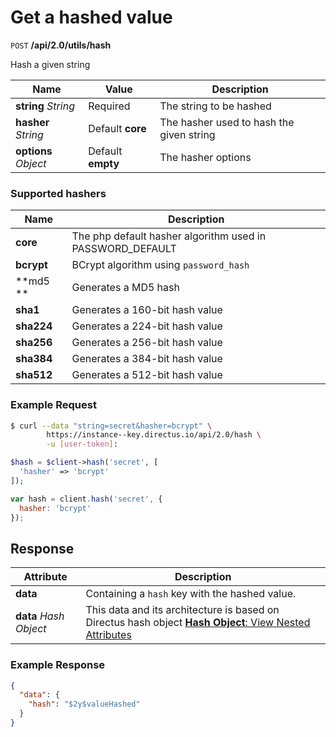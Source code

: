 # Get a hashed value

<span class="request">`POST` **/api/2.0/utils/hash**</span>

<span class="description">Hash a given string</span>

<span class="arguments">Name</span> | Value | Description
------------------ | ----- | -----------
**string** _String_  |  <span class="required">Required</span>  |  The string to be hashed
**hasher** _String_  |  <span class="default">Default **core**</span>  |  The hasher used to hash the given string
**options** _Object_  |  <span class="default">Default **empty**</span>  |  The hasher options

### Supported hashers

<span class="arguments">Name</span> | Description
------------------ | -----------
**core**           | The php default hasher algorithm used in PASSWORD_DEFAULT
**bcrypt**         | BCrypt algorithm using `password_hash`
**md5   **         | Generates a MD5 hash
**sha1**           | Generates a 160-bit hash value
**sha224**         | Generates a 224-bit hash value
**sha256**         | Generates a 256-bit hash value
**sha384**         | Generates a 384-bit hash value
**sha512**         | Generates a 512-bit hash value

### Example Request

```bash
$ curl --data "string=secret&hasher=bcrypt" \
        https://instance--key.directus.io/api/2.0/hash \
        -u [user-token]:
```

```php
$hash = $client->hash('secret', [
  'hasher' => 'bcrypt'
]);
```

```javascript
var hash = client.hash('secret', {
  hasher: 'bcrypt'
});
```

## Response

<span class="attributes">Attribute</span> | Description
------|------------
<span class="custom">**data**</span> | Containing a `hash` key with the hashed value.
**data** _Hash Object_ | <span class="custom">This data and its architecture is based on Directus hash object</span> [**Hash Object**: View Nested Attributes](/overview/objects-model.md#hash-object)

### Example Response

```json
{
  "data": {
    "hash": "$2y$valueHashed"
  }
}
```
